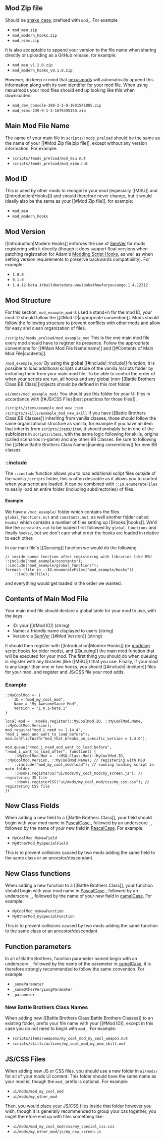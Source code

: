 ## Mod Zip file
Should be [snake_case](https://en.wikipedia.org/wiki/Snake_case), prefixed with `mod_`. For example
- `mod_msu.zip`
- `mod_modern_hooks.zip`
- `mod_eimo.zip`

It is also acceptable to append your version to the file name when sharing directly or uploading as a GitHub release, for example:
- `mod_msu_v1.2.0.zip`
- `mod_modern_hooks_v0.1.0.zip`

However, do keep in mind that [nexusmods](https://www.nexusmods.com/) will automatically append this information along with its own identifier for your mod file. When using nexusmods your mod files should end up looking like this when downloaded:
- `mod_dev_console-380-2-1-0-1681541885.zip`
- `mod_eimo-239-9-1-3-1679395150.zip`

## Main Mod File Name
The name of your main file in `scripts/!mods_preload` should be the same as the name of your [[#Mod Zip file|zip file]], except without any version information. For example:
- `scripts/!mods_preload/mod_msu.nut`
- `scripts/!mods_preload/mod_eimo.nut`

## Mod ID
This is used by other mods to recognize your mod (especially [[MSU]] and [[Introduction|Hooks]]) and should therefore never change, but it would ideally also be the same as your [[#Mod Zip file]], for example:
- `mod_msu`
- `mod_modern_hooks`

## Mod Version
[[Introduction|Modern Hooks]] enforces the use of [SemVer](https://semver.org/) for mods registering with it directly (though it does support float versions when patching registration for Adam's [Modding Script Hooks](https://www.nexusmods.com/battlebrothers/mods/42), as well as when setting version requirements to preserve backwards compatibility). For example:
- `1.0.0`
- `0.1.0`
- `1.4.12-beta.1+buildmetadata.wowlookathowfaryoucango.1.4.12312`

## Mod Structure
For this section, `mod_example_mod` is used a stand-in for the mod ID, your mod ID should follow the [[#Mod ID|appropriate convention]]. Mods should follow the following structure to prevent conflicts with other mods and allow for easy and clean organization of files. 

`/scripts/!mods_preload/mod_example_mod` This is the one main mod file every mod should have to register its presence. Follow the appropriate conventions for [[#Main Mod File Name|name]] and [[#Contents of Main Mod File|contents]].

`/mod_example_mod/` By using the global [[#include|::include]] function, it is possible to load additional scripts outside of the vanilla /scripts folder by including them from your main mod file. To be able to control the order of when your scripts are run, all hooks and any global (non-[[Battle Brothers Class|BB Class]])objects should be defined in this root folder. 

`ui/mods/mod_example_mod/` You should use this folder for your UI files in accordance with [[#JS/CSS Files|best practices for those files]].

`/scripts/items/example_mod_new_item`
`/scripts/skills/example_mod_new_skill`
If you have [[Battle Brothers Class|BB Classes]] inheriting from vanilla classes, those should follow the same organizational structure as vanilla, for example if you have an item that inherits from `scripts/items/item`, it should probably be in one of the subfolders in `scripts/items`, with the same logic following for skills, origins (called scenarios in-game) and any other BB Classes. Be sure to following the [[#New Battle Brothers Class Names|naming conventions]] for new BB classes

### ::include
The `::include` function allows you to load additional script files outside of the vanilla `/scripts` folder, this is often desirable as it allows you to control when your script are loaded. It can be combined with `::IO.enumerateFiles` to easily load an entire folder (including subdirectories) of files.

#### Example
We have a `/mod_example/` folder which contains the files `global_functions.nut` and `constants.nut`, as well another folder called `hooks/` which contains a number of files setting up [[Hooks||hooks]]. We'd like the `constants.nut` to be loaded first followed by `global_functions` and finally `hooks/`, but we don't care what order the hooks are loaded in relative to each other.

In our main file's [[Queuing]] function we would do the following
```squirrel
// inside queue function after registering with libraries like MSU
::include("mod_example/constants");
::include("mod_example/global_functions");
foreach (file in ::IO.enumerateFiles("mod_example/hooks"))
	::include(file);
```
and everything would get loaded in the order we wanted.

## Contents of Main Mod File
Your main mod file should declare a global table for your mod to use, with the keys
- ID: your [[#Mod ID]] (string)
- Name: a friendly name displayed to users (string)
- Version: a [SemVer](https://semver.org/) [[#Mod Version]] (string)

It should then register with [[Introduction|Modern Hooks]] (or [modding script hooks](https://www.nexusmods.com/battlebrothers/mods/42) for older mods), and [[Queuing]] the main mod function that will be executed for your mod. The first thing you should do when queuing is register with any libraries (like [[MSU]]) that you use. Finally, if your mod is any larger than one or two hooks, you should [[#include|::include]] files for your mod, and register and JS/CSS file your mod adds.

### Example
```squirrel
::MyCoolMod <- {
	ID = "mod_my_cool_mod",
	Name = "My AwesomeSauce Mod",
	Version = "1.0.1-beta.1"
}

local mod = ::Hooks.register(::MyCoolMod.ID, ::MyCoolMod.Name, ::MyCoolMod.Version);
mod.require("mod_i_need >= 1.14.4", "mod_i_need_and_want_to_load_before");
mod.conflictWith("mod_that_breaks_on_specific_version = 1.4.0");

mod.queue("<mod_i_need_and_want_to_load_before", ">mod_i_want_to_load_after", function() {
	::MyCoolMod.Mod <- ::MSU.Class.Mod(::MyCoolMod.ID, ::MyCoolMod.Version, ::MyCoolMod.Name); // registering with MSU
	::include("mod_my_cool_mod/load"); // running loading script in main folder
	::Hooks.registerJS("ui/mods/my_cool_mod/my_screen.js"); // registering JS file
	::Hooks.registerCSS("ui/mods/my_cool_mod/css/my_css.css"); // registering CSS file
})
```

## New Class Fields
When adding a new field to a [[Battle Brothers Class]], your field should begin with your mod name in [PascalCase](https://techterms.com/definition/pascalcase)., followed by an underscore `_`, followed by the name of your new field in [PascalCase](https://techterms.com/definition/pascalcase). For example:
- `MyCoolMod_MyNewField`
- `MyOtherMod_MySpecialField`

This is to prevent collisions caused by two mods adding the same field to the same class or an ancestor/descendant.
## New Class functions
When adding a new function to a [[Battle Brothers Class]], your function should begin with your mod name in [PascalCase](https://techterms.com/definition/pascalcase)., followed by an underscore `_`, followed by the name of your new field in [camelCase](https://techterms.com/definition/camelcase). For example:
- `MyCoolMod_myNewFunction`
- `MyOtherMod_mySpecialFunction`

This is to prevent collisions caused by two mods adding the same function to the same class or an ancestor/descendant.
## Function parameters
In all of Battle Brothers, function parameter named begin with an underscore `_` followed by the name of the parameter in [camelCase](https://techterms.com/definition/camelcase), it is therefore strongly recommended to follow the same convention. For example
- `_someParameter`
- `_someOtherVeryLongParamater`
- `_parameter`

### New Battle Brothers Class Names
When adding new [[Battle Brothers Class|Battle Brothers Classes]] to an existing folder, prefix your file name with your [[#Mod ID]], except in this case you do not need to begin with `mod_`. For example:
- `scripts/items/weapons/my_cool_mod_my_cool_weapon.nut`
- `scripts/skills/actives/my_cool_mod_my_new_skill.nut`

## JS/CSS Files
When adding new JS or CSS files, you should use a new folder in `ui/mods/` for all of your mods UI content. This folder should have the same name as your mod id, though the `mod_` prefix is optional. For example:
- `ui/mods/mod_my_cool_mod`
- `ui/mods/my_other_mod`

Then, you would place your JS/CSS files inside that folder however you wish, though it is generally recommended to group your css together, you might therefore end up with files something like:
- `ui/mods/mod_my_cool_mod/css/my_special_css.css`
- `ui/mods/my_other_mod/js/my_new_screen.js`


